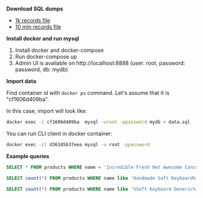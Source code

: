 **Download SQL dumps**
* [1k records file](https://drive.google.com/file/d/1P-TWW_2_L4lLYttjoftl8I9BwOXjb-ES/view?usp=sharing)
* [10 mln records file](https://drive.google.com/file/d/11A8ZBTupBwa0ISxqSlIZaMoJJt3FTwle/view?usp=sharing)


**Install docker and run mysql**

1. Install docker and docker-compose
2. Run docker-compose up
3. Admin UI is available on http://localhost:8888 (user: root, password: password, db: mydb)

**Import data**

Find container id with `docker ps` command. Let's assume that it is "cf1606d409ba".

In this case, import will look like:

```bash
docker exec -i cf1606d409ba  mysql -uroot -ppassword mydb < data.sql
```

You can run CLI client in docker container:

```bash
docker exec -it d36185b37eea mysql -u root -ppassword
```

**Example queries**

```SQL
SELECT * FROM products WHERE name = 'Incredible Fresh Hat Awesome Concrete Shirt';
```
```SQL
SELECT count(*) FROM products WHERE name like 'Handmade Soft Keyboard%';
```
```SQL
SELECT count(*) FROM products WHERE name like '%Soft Keyboard Generic%';
```

